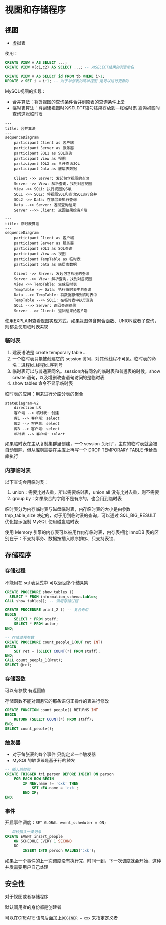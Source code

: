 # 视图和存储程序

## 视图

- 虚拟表

使用：

```sql
CREATE VIEW v AS SELECT ...;
CREATE VIEW v(c1,c2) AS SELECT ...; -- 对SELECT结果的列重命名

CREATE VIEW v AS SELECT id FROM tb WHERE i>1;
UPDATE v SET i = i+1; -- 对于单张表的简单视图 是可以进行更新的
```

MySQL视图的实现：

- 合并算法：将对视图的查询条件合并到原表的查询条件上去
- 临时表算法：将创建视图时的SELECT语句结果存放到一张临时表 查询视图时查询这张临时表

```mermaid
---
title: 合并算法
---
sequenceDiagram
    participant Client as 客户端
    participant Server as 服务器
    participant SQL1 as SQL查询
    participant View as 视图
    participant SQL2 as 合并查询SQL
    participant Data as 底层表数据

    Client ->> Server: 发起包含视图的查询
    Server ->> View: 解析查询，找到对应视图
    View ->> SQL1: 执行视图的SQL
    SQL1 ->> SQL2: 将视图SQL和查询SQL进行合并
    SQL2 ->> Data: 在底层表执行查询
    Data -->> Server: 返回查询结果
    Server -->> Client: 返回结果给客户端
```

```mermaid
---
title: 临时表算法
---
sequenceDiagram
    participant Client as 客户端
    participant Server as 服务器
    participant SQL1 as SQL查询
    participant View as 视图
    participant TempTable as 临时表
    participant Data as 底层表数据

    Client ->> Server: 发起包含视图的查询
    Server ->> View: 解析查询，找到对应视图
    View ->> TempTable: 生成临时表
    TempTable ->> Data: 执行临时表中的查询
    Data -->> TempTable: 将数据存储到临时表中
    TempTable -->> SQL1: 在临时表中执行查询
    SQL1 -->> Server: 返回查询结果
    Server -->> Client: 返回结果给客户端

```

使用EXPLAIN查看视图实现方式，如果视图包含聚合函数、UNION或者子查询，则都会使用临时表实现

### 临时表

1. 建表语法是 create temporary table …
2. 一个临时表只能被创建它的 session 访问，对其他线程不可见。临时表的命名：进程id_线程id_序列号
3. 临时表可以与普通表同名。session内有同名的临时表和普通表的时候，show create 语句，以及增删改查语句访问的是临时表
4. show tables 命令不显示临时表

临时表的应用：用来进行分库分表的聚合

```mermaid
stateDiagram-v2
	direction LR
	客户端 --> 临时表: 创建
	库1 --> 客户端: select
	库2 --> 客户端: select
	库3 --> 客户端: select
	临时表 --> 客户端: select
```

如果临时表在主从复制集群里创建，一个 session 关闭了，主库的临时表就会被自动删除，但从库则需要在主库上再写一个 DROP TEMPORARY TABLE 传给备库执行

### 内部临时表

以下查询会用临时表：

1. union：需要比对去重，所以需要临时表，union all 没有比对去重，则不需要
2. group by：如果聚合的字段不是有序的，也会用到临时表

临时表分为内存临时表与磁盘临时表，内存临时表的大小是由参数 tmp_table_size 决定的，对于用到临时表的查询，可以通过 SQL_BIG_RESULT 优化提示强制 MySQL 使用磁盘临时表

使用 Memory 引擎的内存表可以被用作内存临时表，内存表相比 InnoDB 表的区别在于：不支持事务、数据按插入顺序排序、只支持表锁、

## 存储程序

### 存储过程

不能用在 sql 表达式中 可以返回多个结果集

```sql
CREATE PROCEDURE show_tables ()
  SELECT * FROM information_schema.tables;
CALL show_tables(); -- 调用存储过程

CREATE PROCEDURE print_2 () -- 复合语句
BEGIN
	SELECT * FROM staff;
	SELECT * FROM actor;
END;

-- 存储过程参数
CREATE PROCEDURE count_people_1(OUT ret INT)
BEGIN
	SET ret = (SELECT COUNT(*) FROM staff);
END;
CALL count_people_1(@ret);
SELECT @ret;
```

### 存储函数

可以有参数 有返回值

存储函数不能对调用它的那条语句正操作的表进行修改

```sql
CREATE FUNCTION count_people() RETURNS INT
BEGIN
	RETURN (SELECT COUNT(*) FROM staff);
END;
SELECT count_people();
```

### 触发器

- 对于每张表的每个事件 只能定义一个触发器
- MySQL的触发器是基于行的触发

```sql
-- 插入前检验
CREATE TRIGGER tri_person BEFORE INSERT ON person
	FOR EACH ROW BEGIN
		IF NEW.name != 'cxk' THEN
			SET NEW.name = 'cxk';
		END IF;
END;
```

### 事件

开启事件调度：`SET GLOBAL event_scheduler = ON;`

```sql
-- 每秒插入一条记录
CREATE EVENT insert_people
	ON SCHEDULE EVERY 1 SECOND
	DO
		INSERT INTO person VALUES('cxk');
```

如果上一个事件的上一次调度没有执行完，时间一到，下一次调度就会开始，这种并发需要用户自己处理

## 安全性

对于视图或者存储程序

默认调用者的身份都是创建者

可以在CREATE 语句后面加上`DEGINER = xxx` 来指定定义者
